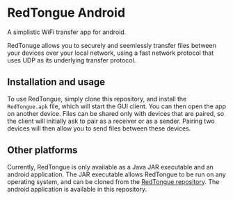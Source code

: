 # RedTongue Android
A simplistic WiFi transfer app for android.

RedTonuge allows you to securely and seemlessly transfer files between your devices
over your local network, using a fast network protocol that uses UDP as its
underlying transfer protocol.

## Installation and usage
To use RedTongue, simply clone this repository, and install the `RedTongue.apk` file,
which will start the GUI client.
You can then open the app on another device. Files can be shared only with
devices that are paired, so the client will initially ask to pair as a receiver
or as a sender. Pairing two devices will then allow you to send files between
these devices.

## Other platforms
Currently, RedTongue is only available as a Java JAR executable and an
android application. The JAR executable allows RedTongue to be run on any
operating system, and can be cloned from the [RedTongue repository](https://github.com/DCallaz/RedTongue).
The android application is available in this repository.
